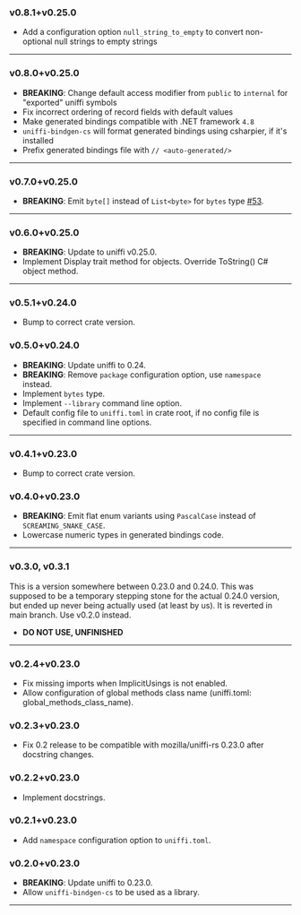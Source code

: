 ### v0.8.1+v0.25.0

- Add a configuration option `null_string_to_empty` to convert non-optional null strings to empty strings

----

### v0.8.0+v0.25.0

- **BREAKING**: Change default access modifier from `public` to `internal` for "exported" uniffi symbols
- Fix incorrect ordering of record fields with default values
- Make generated bindings compatible with .NET framework `4.8`
- `uniffi-bindgen-cs` will format generated bindings using csharpier, if it's installed
- Prefix generated bindings file with `// <auto-generated/>`

----

### v0.7.0+v0.25.0

- **BREAKING**: Emit `byte[]` instead of `List<byte>` for `bytes` type [#53](https://github.com/NordSecurity/uniffi-bindgen-cs/pull/53).

----

### v0.6.0+v0.25.0

- **BREAKING**: Update to uniffi v0.25.0.
- Implement Display trait method for objects. Override ToString() C# object method.

----

### v0.5.1+v0.24.0

- Bump to correct crate version.

### v0.5.0+v0.24.0

- **BREAKING**: Update uniffi to 0.24.
- **BREAKING**: Remove `package` configuration option, use `namespace` instead.
- Implement `bytes` type.
- Implement `--library` command line option.
- Default config file to `uniffi.toml` in crate root, if no config file is specified in
    command line options.

----

### v0.4.1+v0.23.0

- Bump to correct crate version.

### v0.4.0+v0.23.0

- **BREAKING**: Emit flat enum variants using `PascalCase` instead of `SCREAMING_SNAKE_CASE`.
- Lowercase numeric types in generated bindings code.

----

### v0.3.0, v0.3.1

This is a version somewhere between 0.23.0 and 0.24.0. This was supposed to be a temporary stepping
stone for the actual 0.24.0 version, but ended up never being actually used (at least by us). It
is reverted in main branch. Use v0.2.0 instead.

- **DO NOT USE, UNFINISHED**

----

### v0.2.4+v0.23.0

- Fix missing imports when ImplicitUsings is not enabled.
- Allow configuration of global methods class name (uniffi.toml: global_methods_class_name).

### v0.2.3+v0.23.0

- Fix 0.2 release to be compatible with mozilla/uniffi-rs 0.23.0 after docstring changes.

### v0.2.2+v0.23.0

- Implement docstrings.

### v0.2.1+v0.23.0

- Add `namespace` configuration option to `uniffi.toml`.

### v0.2.0+v0.23.0

- **BREAKING**: Update uniffi to 0.23.0.
- Allow `uniffi-bindgen-cs` to be used as a library.

----
